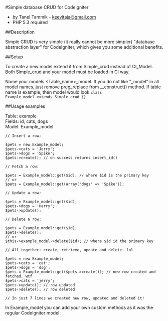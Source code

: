 #Simple database CRUD for Codeigniter

* by Tanel Tammik - keevitaja@gmail.com
* PHP 5.3 required

##Description

Simple CRUD is very simple (it really cannot be more simpler) "database abstraction layer"
for CodeIgniter, which gives you some additional benefits.

##Setup

To create a new model extend it from Simple_crud instead of CI_Model.
Both Simple_crud and your model must be loaded in CI way.

Name your models &lt;Table_name&gt;_model. If you do not like "_model" in all
model names, just remove preg_replace from __construct() method. If table
name is example, then model would look <code>class Example_model extends Simple_crud {}</code>

##Usage examples

Table: example<br />
Fields: id, cats, dogs<br />
Model: Example_model<br >

<pre><code>// Insert a row:

$pets = new Example_model;
$pets->cats = 'Jerry';
$pets->dogs = 'Spike';
$pets->create(); // on success returns insert_id()</code></pre>

<pre><code>// Fetch a row:

$pets = Example_model::get($id); // where $id is the primary key
// or
$pets = Example_model::get(array('dogs' => 'Spike'));</code></pre>

<pre><code>// Update a row:

$pets = Example_model::get($id);
$pets->dogs = 'Harry';
$pets->update();</code></pre>

<pre><code>// Delete a row:

$pets = Example_model::get($id);
$pets->delete();
// or
$this->example_model->delete($id); // where $id id the primary key</code></pre>

<pre><code>// All together: create, retrieve, update and delete. lol

$pets = new Example_model;
$pets->cats = 'cat';
$pets->dogs = 'dog';
$pets = Example_model::get($pets->create()); // new row created and fetched. wtf
$pets->cats = 'jerry';
$pets->update(); // row updated
$pets->delete(); // row deleted

// In just 7 lines we created new row, updated and deleted it!</code></pre>

In Example_model you can add your own custom methods as it was the
regular CodeIgniter model.
